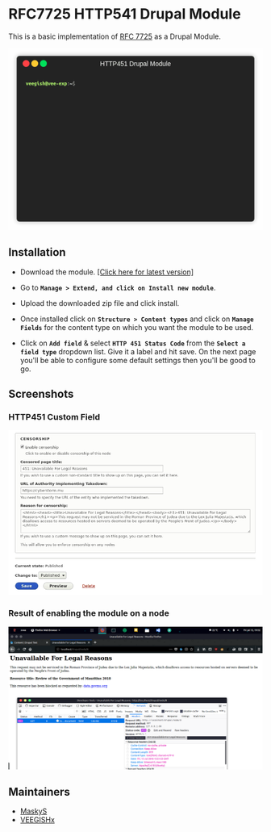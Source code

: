 # RFC7725 HTTP541 Drupal Module

This is a basic implementation of [RFC 7725](https://tools.ietf.org/html/rfc7725) as a Drupal Module. 

![demo_gif](screenshots/demo.gif "demo")

## Installation
* Download the module. [[Click here for latest version]](https://github.com/VEEGISHx/http451/archive/master.zip)

* Go to **`Manage > Extend, and click on Install new module`**.

* Upload the downloaded zip file and click install.

* Once installed click on **`Structure > Content types`** and click on **`Manage Fields`** for the content type on which you want the module to be used.

* Click on **`Add field`** & select **`HTTP 451 Status Code`** from the **`Select a field type`** dropdown list. Give it a label and hit save. On the next page you'll be able to configure some default settings then you'll be good to go.

## Screenshots
### HTTP451 Custom Field
![http451_custom_field](screenshots/http451_field.jpg "Configuration Page")

### Result of enabling the module on a node
![result_screenshot](result_screenshot.png "Result Page")

## Maintainers
* [MaskyS](https://github.com/MaskyS)
* [VEEGISHx](https://github.com/VEEGISHx) 
